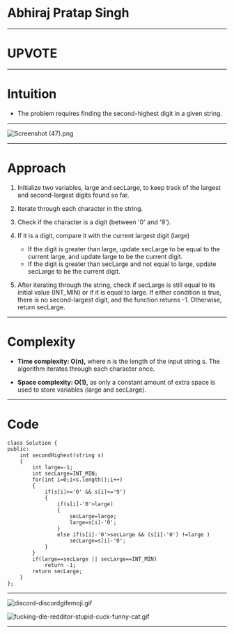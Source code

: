 # Abhiraj Pratap Singh

----

# UPVOTE

---

# Intuition
<!-- Describe your first thoughts on how to solve this problem. -->
- The problem requires finding the second-highest digit in a given string.

---


![Screenshot (47).png](https://assets.leetcode.com/users/images/6f3fad8a-e228-43ca-9b00-55bb15300d7a_1706203372.8514938.png)


---


# Approach
<!-- Describe your approach to solving the problem. -->
1. Initialize two variables, large and secLarge, to keep track of the largest and second-largest digits found so far.
2. Iterate through each character in the string.
3. Check if the character is a digit (between '0' and '9').
4. If it is a digit, compare it with the current largest digit (large)

    - If the digit is greater than large, update secLarge to be equal to the current large, and update large to be the current digit.
    - If the digit is greater than secLarge and not equal to large, update secLarge to be the current digit.
    
5. After iterating through the string, check if secLarge is still equal to its initial value (INT_MIN) or if it is equal to large. If either condition is true, there is no second-largest digit, and the function returns -1. Otherwise, return secLarge.


---


# Complexity

- **Time complexity: O(n),** where n is the length of the input string s. The algorithm iterates through each character once.


- **Space complexity: O(1),** as only a constant amount of extra space is used to store variables (large and secLarge).

---


# Code
```
class Solution {
public:
    int secondHighest(string s) 
    {
        int large=-1;
        int secLarge=INT_MIN;
        for(int i=0;i<s.length();i++)
        {
            if(s[i]>='0' && s[i]<='9')
            {
                if(s[i]-'0'>large)
                {
                    secLarge=large;
                    large=s[i]-'0';
                }
                else if(s[i]-'0'>secLarge && (s[i]-'0') !=large )
                    secLarge=s[i]-'0';
            }
        }
        if(large==secLarge || secLarge==INT_MIN)
            return -1;
        return secLarge;
    }
};
```

---

![discord-discordgifemoji.gif](https://assets.leetcode.com/users/images/782c9799-fbb7-460d-b83b-3efad469a786_1706203461.0265446.gif)


![fucking-die-redditor-stupid-cuck-funny-cat.gif](https://assets.leetcode.com/users/images/ad5ba98d-4fc1-4b0a-a8f8-4c72b6967c5a_1706203474.1942835.gif)


----
